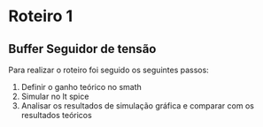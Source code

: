 # Roteiro 1
## Buffer Seguidor de tensão
Para realizar o roteiro foi seguido os seguintes passos:
1. Definir o ganho teórico no smath  
1. Simular no lt spice
1.  Analisar os resultados de simulação gráfica e comparar com os resultados teóricos


